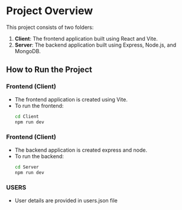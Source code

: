# Project Overview

This project consists of two folders:

1. **Client**: The frontend application built using React and Vite.
2. **Server**: The backend application built using Express, Node.js, and MongoDB.

## How to Run the Project

### Frontend (Client)
- The frontend application is created using Vite.
- To run the frontend:
  ```bash
  cd Client
  npm run dev

### Frontend (Client)
- The backend application is created express and node.
- To run the backend:
  ```bash
  cd Server
  npm run dev 

### USERS
- User details are provided in users.json file

